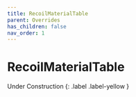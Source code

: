 ```yaml
---
title: RecoilMaterialTable
parent: Overrides
has_children: false
nav_order: 1
---
```


# RecoilMaterialTable
Under Construction
{: .label .label-yellow }